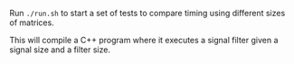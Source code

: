 Run `./run.sh` to start a set of tests to compare timing using different sizes of matrices.

This will compile a C++ program where it executes a signal filter given a signal size and a filter size.
